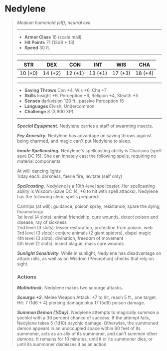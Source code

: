 # Nedylene
>*Medium humanoid (elf), neutral evil*
>___
>- **Armor Class** 16 (scale mail)
>- **Hit Points** 71 (13d8 + 13)
>- **Speed** 30 ft.
>___
>|STR|DEX|CON|INT|WIS|CHA|
>|:---:|:---:|:---:|:---:|:---:|:---:|
>|10 (+0)|14 (+2)|12 (+1)|13 (+1)|17 (+3)|18 (+4)|
>___
>- **Saving Throws** Con +4, Wis +6, Cha +7
>- **Skills** Insight +6, Perception +6, Religion +4, Stealth +5
>- **Senses** darkvision 120 ft., passive Perception 16
>- **Languages** Elvish, Undercommon
>- **Challenge** 8 (3,900 XP)
>___
>***Special Equipment.*** Nedylene carries a staff of swarming insects.  
>
>***Fey Ancestry.*** Nedylene has advantage on saving throws against being charmed, and magic can't put Nedylene to sleep.  
>
>***Innate Spellcasting.*** Nedylene's spellcasting ability is Charisma (spell save DC 15). She can innately cast the following spells, requiring no material components:  
>
>At will: dancing lights  
>1/day each: darkness, faerie fire, levitate (self only)  
>
>
>***Spellcasting.*** Nedylene is a 10th-level spellcaster. Her spellcasting ability is Wisdom (save DC 14, +6 to hit with spell attacks). Nedylene has the following cleric spells prepared:  
>
>Cantrips (at will): guidance, poison spray, resistance, spare the dying, thaumaturgy  
>1st level (4 slots): animal friendship, cure wounds, detect poison and disease, ray of sickness  
>2nd level (3 slots): lesser restoration, protection from poison, web  
>3rd level (3 slots): conjure animals (2 giant spiders), dispel magic  
>4th level (3 slots): divination, freedom of movement  
>5th level (2 slots): insect plague, mass cure wounds  
>
>
>***Sunlight Sensitivity.*** While in sunlight, Nedylene has disadvantage on attack rolls, as well as on Wisdom (Perception) checks that rely on sight.  
>
>### Actions
>***Multiattack.*** Nedylene makes two scourge attacks.  
>
>***Scourge +2.*** Melee Weapon Attack: +7 to hit, reach 5 ft., one target. Hit: 7 (1d6 + 4) piercing damage plus 17 (5d6) poison damage.  
>
>***Summon Demon (1/Day).*** Nedylene attempts to magically summon a yochlol with a 30 percent chance of success. If the attempt fails, Nedylene takes 5 (1d10) psychic damage. Otherwise, the summoned demon appears in an unoccupied space within 60 feet of its summoner, acts as an ally of its summoner, and can't summon other demons. It remains for 10 minutes, until it or its summoner dies, or until its summoner dismisses it as an action.